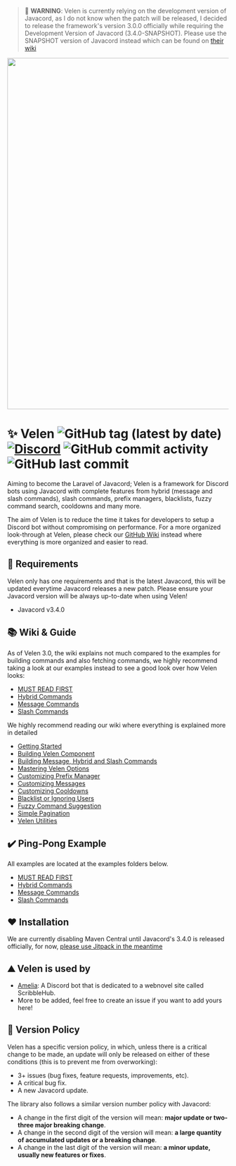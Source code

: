 > 🛑 **WARNING**: Velen is currently relying on the development version of Javacord, as I do not know when the patch will be released, I decided to release the framework's version 3.0.0 officially while requiring the Development Version of Javacord (3.4.0-SNAPSHOT). Please use the SNAPSHOT version of Javacord instead which can be found on [their wiki](https://javacord.org/wiki/getting-started/download-installation.html#gradle-2)
<img src="https://i.ibb.co/Ny1V3sg/Velen-Banner.png" width="800px" width="250px">

# ✨ Velen ![GitHub tag (latest by date)](https://img.shields.io/github/v/tag/ShindouMihou/Velen?label=version&style=flat-square) [![Discord](https://img.shields.io/discord/807084089013174272?color=blue&label=Discord&style=flat-square)](https://discord.gg/9FefYq4p83) ![GitHub commit activity](https://img.shields.io/github/commit-activity/m/ShindouMihou/Velen?color=red&style=flat-square) ![GitHub last commit](https://img.shields.io/github/last-commit/ShindouMihou/Velen?color=orange&style=flat-square)
Aiming to become the Laravel of Javacord; Velen is a framework for Discord bots using Javacord with complete features from hybrid (message and slash commands), slash commands, prefix managers, blacklists, fuzzy command search, cooldowns and many more. 

The aim of Velen is to reduce the time it takes for developers to setup a Discord bot without compromising on performance.
For a more organized look-through at Velen, please check our [GitHub Wiki](https://github.com/ShindouMihou/Velen/wiki) instead
where everything is more organized and easier to read.

## 🔌 Requirements
Velen only has one requirements and that is the latest Javacord, this will be
updated everytime Javacord releases a new patch. Please ensure your Javacord version
will be always up-to-date when using Velen!
- Javacord v3.4.0

## 📚 Wiki & Guide
As of Velen 3.0, the wiki explains not much compared to the examples for building commands and also fetching commands, we highly recommend taking a look at our examples instead to see a good look over how Velen looks:
- [MUST READ FIRST](https://github.com/ShindouMihou/Velen/tree/master/examples)
- [Hybrid Commands](https://github.com/ShindouMihou/Velen/tree/master/examples/hybrid)
- [Message Commands](https://github.com/ShindouMihou/Velen/tree/master/examples/message)
- [Slash Commands](https://github.com/ShindouMihou/Velen/tree/master/examples/slash)

We highly recommend reading our wiki where everything is explained more in detailed
- [Getting Started](https://github.com/ShindouMihou/Velen/wiki/Getting-Started)
- [Building Velen Component](https://github.com/ShindouMihou/Velen/wiki/Velen-Main-Component)
- [Building Message, Hybrid and Slash Commands](https://github.com/ShindouMihou/Velen/wiki/Building-Commands!)
- [Mastering Velen Options](https://github.com/ShindouMihou/Velen/wiki/Mastering-Velen-Options)
- [Customizing Prefix Manager](https://github.com/ShindouMihou/Velen/wiki/Prefix-Manager)
- [Customizing Messages](https://github.com/ShindouMihou/Velen/wiki/Velen-Message-Component)
- [Customizing Cooldowns](https://github.com/ShindouMihou/Velen/wiki/Rate-limiter)
- [Blacklist or Ignoring Users](https://github.com/ShindouMihou/Velen/wiki/Blacklist!)
- [Fuzzy Command Suggestion](https://github.com/ShindouMihou/Velen/wiki/Fuzzy-Command-Suggestion)
- [Simple Pagination](https://github.com/ShindouMihou/Velen/wiki/Velen-Pagination-Helper)
- [Velen Utilities](https://github.com/ShindouMihou/Velen/wiki/Velen-Utils)

## ✔️ Ping-Pong Example
All examples are located at the examples folders below.
- [MUST READ FIRST](https://github.com/ShindouMihou/Velen/tree/master/examples)
- [Hybrid Commands](https://github.com/ShindouMihou/Velen/tree/master/examples/hybrid)
- [Message Commands](https://github.com/ShindouMihou/Velen/tree/master/examples/message)
- [Slash Commands](https://github.com/ShindouMihou/Velen/tree/master/examples/slash)

## ❤️ Installation
We are currently disabling Maven Central until Javacord's 3.4.0 is released officially, for now, [please use Jitpack in the meantime](https://jitpack.io/#pw.mihou/Velen)

## ⛰️ Velen is used by
- [Amelia](https://github.com/ManaNet/Amelia): A Discord bot that is dedicated to a webnovel site called ScribbleHub.
- More to be added, feel free to create an issue if you want to add yours here!

## 🔮 Version Policy
Velen has a specific version policy, in which, unless there is a critical change to be made, an update will only be released on
either of these conditions (this is to prevent me from overworking):
- 3+ issues (bug fixes, feature requests, improvements, etc).
- A critical bug fix.
- A new Javacord update.

The library also follows a similar version number policy with Javacord:
- A change in the first digit of the version will mean: **major update or two-three major breaking change**.
- A change in the second digit of the version will mean: **a large quantity of __accumulated__ updates or a breaking change**.
- A change in the last digit of the version will mean: **a minor update, usually new features or fixes**.
